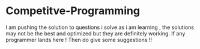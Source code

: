 # Competitve-Programming
I am pushing the solution to questions i solve as i am learning , the solutions may not be the best and optimized but they are definitely working. If any programmer lands here ! Then do give some suggestions !!
